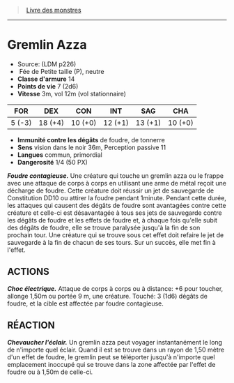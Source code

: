 ﻿> [Livre des monstres](tome_of_beasts.md)

---

# Gremlin Azza

- Source: (LDM p226)
-  Fée de Petite taille (P), neutre
- **Classe d'armure** 14
- **Points de vie** 7 (2d6)
- **Vitesse** 3m, vol 12m (vol stationnaire)

|FOR|DEX|CON|INT|SAG|CHA|
|---|---|---|---|---|---|
|5 (-3)|18 (+4)|10 (+0)|12 (+1)|13 (+1)|10 (+0)|

- **Immunité contre les dégâts** de foudre, de tonnerre
- **Sens** vision dans le noir 36m, Perception passive 11
- **Langues** commun, primordial
- **Dangerosité** 1/4 (50 PX)

**_Foudre contagieuse._** Une créature qui touche un gremlin azza ou le frappe avec une attaque de corps à corps en utilisant une arme de métal reçoit une décharge de foudre. Cette créature doit réussir un jet de sauvegarde de Constitution DD10 ou attirer la foudre pendant 1minute. Pendant cette durée, les attaques qui causent des dégâts de foudre sont avantagées contre cette créature et celle-ci est désavantagée à tous ses jets de sauvegarde contre les dégâts de foudre et les effets de foudre et, à chaque fois qu'elle subit des dégâts de foudre, elle se trouve paralysée jusqu'à la fin de son prochain tour. Une créature qui se trouve sous cet effet doit refaire le jet de sauvegarde à la fin de chacun de ses tours. Sur un succès, elle met fin à l'effet.

## ACTIONS

**_Choc électrique._** Attaque de corps à corps ou à distance: +6 pour toucher, allonge 1,50m ou portée 9 m, une créature. Touché:
3 (1d6) dégâts de foudre, et la cible est affectée par foudre contagieuse.

## RÉACTION

**_Chevaucher l'éclair._** Un gremlin azza peut voyager instantanément le long de n'importe quel éclair. Quand il est se trouve dans un rayon de 1,50 mètre d'un effet de foudre, le gremlin peut se téléporter jusqu'à n'importe quel emplacement inoccupé qui se trouve dans la zone affectée par l'effet de foudre ou à 1,50m de celle-ci.

